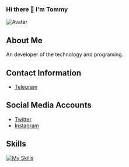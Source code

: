 ### Hi there 👋 I'm Tommy
![Avatar](https://avatars.githubusercontent.com/u/67523195?v=4)

## About Me
An developer of the technology and programing.

## Contact Information
- [Telegram](https://www.t.me/Tomm9y)
## Social Media Accounts
- [Twitter](https://www.t.me/Tomm8y)
- [Instagram](https://www.instagram.com/tomm8y.1/)

## Skills                                  
[![My Skills](https://skillicons.dev/icons?i=github,python,vscode,kali,&perline=2)](https://skillicons.dev)
